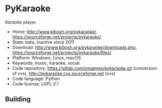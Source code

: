 # PyKaraoke

_Karaoke player._

- Home: http://www.kibosh.org/pykaraoke/, https://sourceforge.net/projects/pykaraoke/
- State: beta, inactive since 2011
- Download: http://www.kibosh.org/pykaraoke/downloads.php, https://sourceforge.net/projects/pykaraoke/files/
- Platform: Windows, Linux, macOS
- Keywords: music, karaoke, social
- Code repository: https://gitlab.com/osgames/pykaraoke.git (conversion of cvs), http://pykaraoke.cvs.sourceforge.net (cvs)
- Code language: Python
- Code license: LGPL-2.1

## Building

